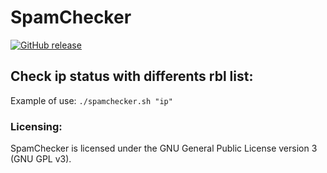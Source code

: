 # SpamChecker
[![GitHub release](https://img.shields.io/github/v/release/matthernet/spamchecker)](https://github.com/matthernet/spamchecker/releases/)

## Check ip status with differents rbl list:
Example of use: `./spamchecker.sh "ip"`

### Licensing:
SpamChecker is licensed under the GNU General Public License version 3 (GNU GPL v3).
